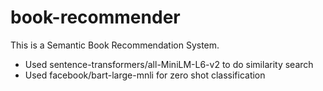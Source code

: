 # book-recommender
This is a Semantic Book Recommendation System. 
- Used sentence-transformers/all-MiniLM-L6-v2 to do similarity search
- Used facebook/bart-large-mnli for zero shot classification
